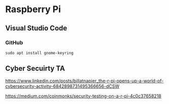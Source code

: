 # Raspberry Pi

## Visual Studio Code

### GitHub

```
sudo apt install gnome-keyring
```

## Cyber Secuirty TA

https://www.linkedin.com/posts/billatnapier_the-r-pi-opens-up-a-world-of-cybersecurity-activity-6842898731495366656-dCSW

https://medium.com/coinmonks/security-testing-on-a-r-pi-4c0c37658218
